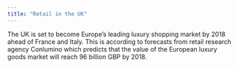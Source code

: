 ```yaml
---
title: "Retail in the UK"
---
```


The UK is set to become Europe’s leading luxury shopping market by 2018 ahead of France and Italy. This is according to forecasts from retail research agency Conlumino which predicts that the value of the European luxury goods market will reach 96 billion GBP by 2018.  
